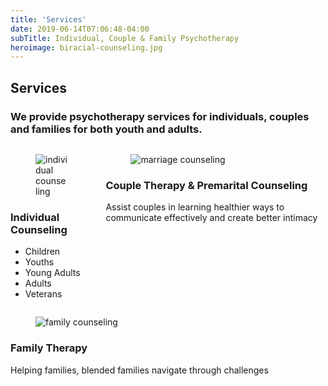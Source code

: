 ```yaml
---
title: 'Services'
date: 2019-06-14T07:06:48-04:00
subTitle: Individual, Couple & Family Psychotherapy
heroimage: biracial-counseling.jpg
---
```


<div class="container is-fluid has-text-centered">
  <h2 class="title">Services</h2>
  <h3 class="subtitle">We provide psychotherapy services for individuals, couples and families for both youth and adults.</h3>
</div>

<div class="container is-fluid">
  <div class="columns features">
    <div class="column is-6">
      <article class="media">
        <figure class="media-left">
          <p class="image is-square">
            <img src="/assets/images/individual-counseling.png" alt="individual counseling" />
          </p>
        </figure>
        <div class="media-content">
          <div class="content">
              <h3 class="title">Individual Counseling</h3>
              <ul>
                <li>Children</li>
                <li>Youths</li>
                <li>Young Adults</li>
                <li>Adults</li>
                <li>Veterans</li>
              </ul>
          </div>
        </div>
      </article>
    </div>
    <div class="column is-6">
      <article class="media">
        <figure class="media-left">
          <p class="image is-square">
            <img src="/assets/images/premarital-counseling.jpg" alt="marriage counseling">
          </p>
        </figure>
        <div class="media-content">
          <div class="content">
              <h3 class="title">Couple Therapy &amp; Premarital Counseling</h3>
              <p>
                Assist couples in learning healthier ways to communicate effectively and create better intimacy
              </p>
          </div>
        </div>
      </article>
    </div>
  </div>
</div>

<!-- // Family counseling start -->
<div class="container is-fluid">
  <div class="columns">
    <div class="column is-full">
      <article class="media">
        <figure class="media-left">
          <p class="image is-3by2">
            <img src="/assets/images/family-5.png" alt="family counseling">
          </p>
        </figure>
        <div class="media-content">
          <div class="content">
              <h3 class="title">Family Therapy</h3>
              <p>
                Helping families, blended families navigate through challenges
              </p>
          </div>
        </div>
      </article>
    </div>
  </div>
</div>
<!-- // Family counseling end -->
